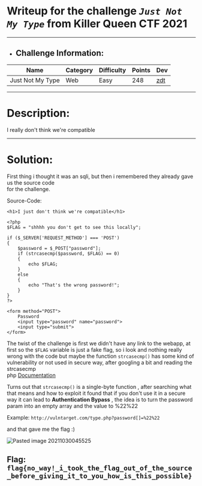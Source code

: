 # Writeup for the challenge **_`Just Not My Type`_** from Killer Queen CTF 2021
----

[zdt]: https://twitter.com/ZeroDayTea

- ## Challenge Information:

| Name        | Category | Difficulty | Points | Dev |
|-------------|----------|------------|--------|-----|
| Just Not My Type | Web | Easy       | 248    |[zdt]|


----

# Description: 
I really don't think we're compatible

----

# Solution:
First thing i thought it was an sqli, but then i remembered they already gave us the source code<br> for the challenge.

Source-Code:

```
<h1>I just don't think we're compatible</h1>

<?php
$FLAG = "shhhh you don't get to see this locally";

if ($_SERVER['REQUEST_METHOD'] === 'POST') 
{
    $password = $_POST["password"];
    if (strcasecmp($password, $FLAG) == 0) 
    {
        echo $FLAG;
    } 
    else 
    {
        echo "That's the wrong password!";
    }
}
?>

<form method="POST">
    Password
    <input type="password" name="password">
    <input type="submit">
</form>
```

The twist of the challenge is first we didn't have any link to the webapp, at first 
so the `$FLAG` variable is just a fake flag, so i look and nothing really wrong with 
the code but maybe the function `strcasecmp()` has some kind of vulnerability 
or not used in secure way, after googling a bit and reading the strcasecmp   
php [Documentation](https://www.php.net/manual/en/function.strcasecmp.php)

Turns out that `strcasecmp()` is a single-byte function , after searching what that 
means and how to exploit it found that if you don't use it in a secure way it can lead
to **Authentication Bypass** , the idea is to turn the password param into an empty array and the value to %22%22

Example: `http://vulntarget.com/type.php?password[]=%22%22`

and that gave me the flag :) 

![Pasted image 20211030045525](https://user-images.githubusercontent.com/33517160/139555131-39686fe2-8548-404a-a845-9aa5e97af02b.png)

## Flag: **`flag{no_way!_i_took_the_flag_out_of_the_source_before_giving_it_to_you_how_is_this_possible}`**
